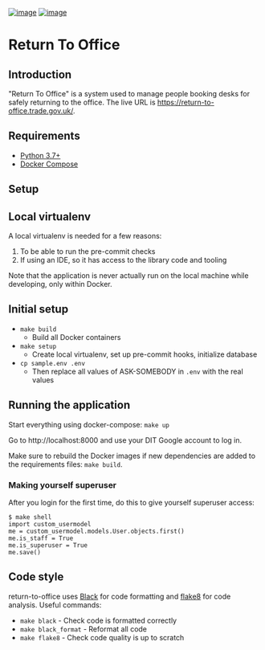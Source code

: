 <!-- [![circle-ci-image]][circle-ci] -->
<!-- [![codecov-image]][codecov] -->

[![image](https://circleci.com/gh/uktrade/return-to-office/tree/master.svg?style=svg)](https://circleci.com/gh/uktrade/return-to-office/tree/master)
[![image](https://codecov.io/gh/uktrade/return-to-office/branch/master/graph/badge.svg)](https://codecov.io/gh/uktrade/return-to-office)

# Return To Office

## Introduction

"Return To Office" is a system used to manage people booking desks for safely
returning to the office. The live URL is https://return-to-office.trade.gov.uk/.

## Requirements

- [Python 3.7+](https://www.python.org/downloads/)
- [Docker Compose](https://docs.docker.com/compose/)

## Setup

## Local virtualenv

A local virtualenv is needed for a few reasons:

1. To be able to run the pre-commit checks
1. If using an IDE, so it has access to the library code and tooling

Note that the application is never actually run on the local machine while
developing, only within Docker.

## Initial setup

- `make build`
  - Build all Docker containers
- `make setup`
  - Create local virtualenv, set up pre-commit hooks, initialize database
- `cp sample.env .env`
  - Then replace all values of ASK-SOMEBODY in `.env` with the real values

## Running the application

Start everything using docker-compose: `make up`

Go to http://localhost:8000 and use your DIT Google account to log in.

Make sure to rebuild the Docker images if new dependencies are added to the
requirements files: `make build`.

### Making yourself superuser

After you login for the first time, do this to give yourself superuser access:

```
$ make shell
import custom_usermodel
me = custom_usermodel.models.User.objects.first()
me.is_staff = True
me.is_superuser = True
me.save()
```

## Code style

return-to-office uses [Black](https://pypi.org/project/black/) for code
formatting and [flake8](https://flake8.pycqa.org/en/latest/) for code analysis.
Useful commands:

- `make black` - Check code is formatted correctly
- `make black_format` - Reformat all code
- `make flake8` - Check code quality is up to scratch
